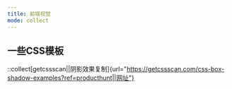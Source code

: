 ```yaml
---
title: 前端视觉
mode: collect
---
```


## 一些CSS模板

::collect[getcssscan||阴影效果复制]{url="https://getcssscan.com/css-box-shadow-examples?ref=producthunt||网址"}
